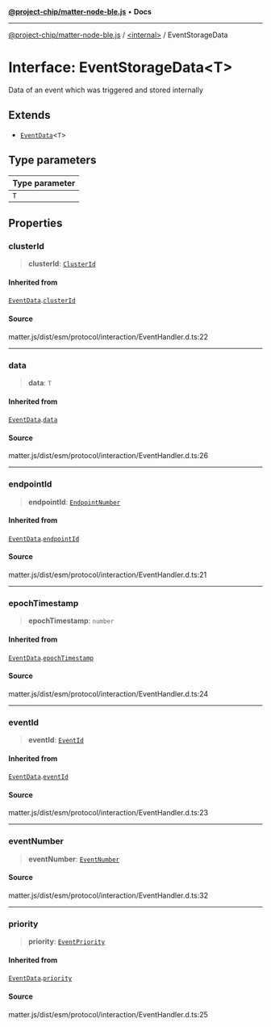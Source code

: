 [**@project-chip/matter-node-ble.js**](../../README.md) • **Docs**

***

[@project-chip/matter-node-ble.js](../../globals.md) / [\<internal\>](../README.md) / EventStorageData

# Interface: EventStorageData\<T\>

Data of an event which was triggered and stored internally

## Extends

- [`EventData`](EventData.md)\<`T`\>

## Type parameters

| Type parameter |
| :------ |
| `T` |

## Properties

### clusterId

> **clusterId**: [`ClusterId`](../README.md#clusterid)

#### Inherited from

[`EventData`](EventData.md).[`clusterId`](EventData.md#clusterid)

#### Source

matter.js/dist/esm/protocol/interaction/EventHandler.d.ts:22

***

### data

> **data**: `T`

#### Inherited from

[`EventData`](EventData.md).[`data`](EventData.md#data)

#### Source

matter.js/dist/esm/protocol/interaction/EventHandler.d.ts:26

***

### endpointId

> **endpointId**: [`EndpointNumber`](../README.md#endpointnumber)

#### Inherited from

[`EventData`](EventData.md).[`endpointId`](EventData.md#endpointid)

#### Source

matter.js/dist/esm/protocol/interaction/EventHandler.d.ts:21

***

### epochTimestamp

> **epochTimestamp**: `number`

#### Inherited from

[`EventData`](EventData.md).[`epochTimestamp`](EventData.md#epochtimestamp)

#### Source

matter.js/dist/esm/protocol/interaction/EventHandler.d.ts:24

***

### eventId

> **eventId**: [`EventId`](../README.md#eventid-1)

#### Inherited from

[`EventData`](EventData.md).[`eventId`](EventData.md#eventid)

#### Source

matter.js/dist/esm/protocol/interaction/EventHandler.d.ts:23

***

### eventNumber

> **eventNumber**: [`EventNumber`](../README.md#eventnumber-1)

#### Source

matter.js/dist/esm/protocol/interaction/EventHandler.d.ts:32

***

### priority

> **priority**: [`EventPriority`](../enumerations/EventPriority.md)

#### Inherited from

[`EventData`](EventData.md).[`priority`](EventData.md#priority)

#### Source

matter.js/dist/esm/protocol/interaction/EventHandler.d.ts:25
